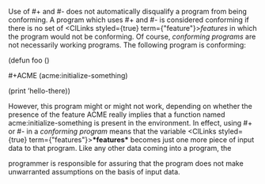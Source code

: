  



Use of #+ and #- does not automatically disqualify a program from being conforming. A program which uses #+ and #- is considered conforming if there is no set of <ClLinks styled={true} term={"feature"}><i>features</i></ClLinks> in which the program would not be conforming. Of course, *conforming programs* are not necessarily working programs. The following program is conforming: 



(defun foo () 



#+ACME (acme:initialize-something) 



(print ’hello-there)) 



However, this program might or might not work, depending on whether the presence of the feature ACME really implies that a function named acme:initialize-something is present in the environment. In effect, using #+ or #- in a *conforming program* means that the variable <ClLinks styled={true} term={"features"}><b>\*features\*</b></ClLinks> becomes just one more piece of input data to that program. Like any other data coming into a program, the 



programmer is responsible for assuring that the program does not make unwarranted assumptions on the basis of input data. 



